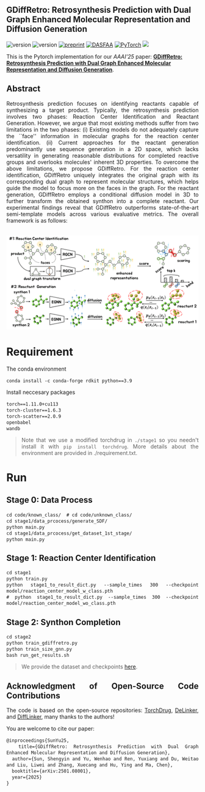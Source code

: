 ## GDiffRetro: Retrosynthesis Prediction with Dual Graph Enhanced Molecular Representation and Diffusion Generation
![version](https://img.shields.io/badge/version-1.0.1-6395ED)
![version](https://img.shields.io/badge/license-MIT-9ACD32)
[![preprint](https://img.shields.io/badge/Preprint'25-EE4C2C)](https://arxiv.org/abs/2501.08001)
[![DASFAA](https://img.shields.io/badge/AAAI-2025-B57EDC)](https://aaai.org/conference/aaai/aaai-25/)
[![PyTorch](https://img.shields.io/badge/PyTorch-%23EE4C2C.svg?style=flat&logo=PyTorch&logoColor=white)](https://pytorch.org/)
![](https://img.shields.io/github/stars/sunshy-1/GDiffRetro?style=social) 

This is the Pytorch implementation for our *AAAI'25* paper: [**GDiffRetro: Retrosynthesis Prediction with Dual Graph Enhanced Molecular Representation and Diffusion Generation**](https://arxiv.org/abs/2501.08001). 

## Abstract
<div style="text-align: justify;">
Retrosynthesis prediction focuses on identifying reactants capable of synthesizing a target product. Typically, the retrosynthesis prediction involves two phases: Reaction Center Identification and Reactant Generation. However, we argue that most existing methods suffer from two limitations in the two phases: (i) Existing models do not adequately capture the ``face'' information in molecular graphs for the reaction center identification. (ii) Current approaches for the reactant generation predominantly use sequence generation in a 2D space, which lacks versatility in generating reasonable distributions for completed reactive groups and overlooks molecules' inherent 3D properties. To overcome the above limitations, we propose GDiffRetro. For the reaction center identification, GDiffRetro uniquely integrates the original graph with its corresponding dual graph to represent molecular structures, which helps guide the model to focus more on the faces in the graph. For the reactant generation, GDiffRetro employs a conditional diffusion model in 3D to further transform the obtained synthon into a complete reactant. Our experimental findings reveal that GDiffRetro outperforms state-of-the-art semi-template models across various evaluative metrics. The overall framework is as follows:
<div> 
<br>

![Framework](fig/framework.png)

# Requirement
The conda environment
```shell
conda install -c conda-forge rdkit python==3.9
```
Install neccesary packages
```shell
torch==1.11.0+cu113  
torch-cluster==1.6.3  
torch-scatter==2.0.9  
openbabel  
wandb
```
> Note that we use a modified torchdrug in `./stage1` so you needn't install it with `pip install torchdrug`.
> More details about the environment are provided in ./requirement.txt.
# Run
## Stage 0: Data Process
```shell
cd code/known_class/  # cd code/unknown_class/  
cd stage1/data_prcocess/generate_SDF/
python main.py
cd stage1/data_prcocess/get_dataset_1st_stage/
python main.py
```
## Stage 1: Reaction Center Identification
```shell
cd stage1 
python train.py
python stage1_to_result_dict.py --sample_times 300 --checkpoint model/reaction_center_model_w_class.pth
# python stage1_to_result_dict.py --sample_times 300 --checkpoint model/reaction_center_model_wo_class.pth
```
## Stage 2: Synthon Completion
```shell 
cd stage2  
python train_gdiffretro.py
python train_size_gnn.py
bash run_get_results.sh
```
> We provide the dataset and checkpoints [here](https://portland-my.sharepoint.com/:f:/g/personal/shengysun4-c_my_cityu_edu_hk/EoZzeoHajTFDpgKrnsdI7xsB5Hpls0u9kHDUKdqa1MrEnA?e=I2NmXZ).

## Acknowledgment of Open-Source Code Contributions  

  The code is based on the open-source repositories: [TorchDrug](https://github.com/DeepGraphLearning/torchdrug), [DeLinker](https://github.com/oxpig/DeLinker), and [DiffLinker](https://github.com/igashov/DiffLinker), many thanks to the authors! 

You are welcome to cite our paper:
```
@inproceedings{SunYu25,
  title={GDiffRetro: Retrosynthesis Prediction with Dual Graph Enhanced Molecular Representation and Diffusion Generation},
  author={Sun, Shengyin and Yu, Wenhao and Ren, Yuxiang and Du, Weitao and Liu, Liwei and Zhang, Xuecang and Hu, Ying and Ma, Chen},
  booktitle={arXiv:2501.08001},
  year={2025}
}
```
